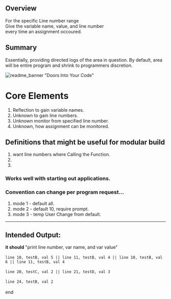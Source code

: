 ## Overview
For the specific Line number range 
<br>Give the variable name, value, and line number 
<br>every time an assignment occoured.

## Summary
Essentially, providing directed logs of the area in question.
By default, area will be entire program and shrink to programmers discretion.

![readme_banner](https://user-images.githubusercontent.com/11463275/27010752-1685da50-4e7a-11e7-844a-b7f55894f21c.jpg)
"Doors Into Your Code"
# Core Elements
1) Reflection to gain variable names.
2) Unknown to gain line numbers.
3) Unknown monitor from specified line number.
4) Unknown, how assignment can be monitored.

## Definitions that might be useful for modular build
1) want line numbers where Calling the Function.
2) 
3) 

### Works well with starting out applications.
### Convention can change per program request...
1) mode 1 - default all.
2) mode 2 - default 10, require prompt.
3) mode 3 - temp User Change from default.
<hr>

## Intended Output:
<b>it should</b> "print line number, var name, and var value"<br><br>
  ```line 10, testB, val 5 || line 11, testB, val 4 || line 10, testB, val 6 || line 11, testB, val 4```
  <br><br>```line 20, testC, val 2 || line 21, testD, val 3```
  <br><br>```line 24, testB, val 2```
<br><br>end

